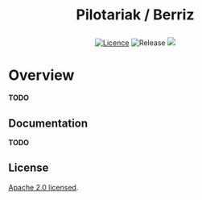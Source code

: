 <h1 align="center">
  <p align="center">Pilotariak / Berriz</p>
</h1>

<div align="center">

  <a href="LICENSE.md"><img src="https://img.shields.io/badge/License-Apache%202.0-blue.svg" alt="Licence"></a>
  <img src="https://img.shields.io/github/v/release/pilotariak/berriz?style=flat-square" alt="Release">
  <a href="https://bestpractices.coreinfrastructure.org/projects/4462"><img src="https://bestpractices.coreinfrastructure.org/projects/4462/badge"></a>
  <!--
  <a href="https://www.terraform.io"><img src="https://img.shields.io/badge/Terraform-v0.13-green" alt="Terraform"></a>
  <a href="https://github.com/portefaix/portefaix/actions" alt="Build"><img src="https://github.com/portefaix/portefaix/workflows/GitHub%20Pages/badge.svg" /></a>
  <a href="https://github.com/portefaix/portefaix/graphs/contributors"><img src="https://img.shields.io/github/contributors/portefaix/portefaix.svg" alt="Contributors"></a>
  <a href="https://github.com/portefaix/portefaix/issues"><img src="https://img.shields.io/github/issues-raw/portefaix/portefaix.svg" alt="Open Issues"></a>
  <a href="https://github.com/portefaix/portefaix"><img src="https://img.shields.io/github/stars/portefaix/portefaix?style=social.svg" alt="Stars"></a>
  -->
</div>

# Overview

**TODO**

## Documentation

**TODO**

## License

[Apache 2.0 licensed](./LICENSE).
